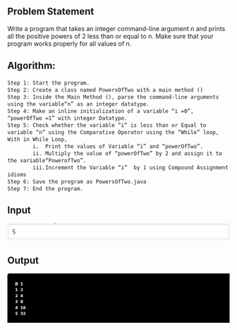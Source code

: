 ## Problem Statement

Write a program that takes an integer command-line argument n and prints all the positive powers of 2 less than or equal to n. Make sure that your program works properly for all values of n.


## Algorithm:

    Step 1:	Start the program.
	Step 2: Create a class named PowersOfTwo with a main method ()
    Step 3: Inside the Main Method (), parse the command-line arguments using the variable“n” as an integer datatype.
    Step 4: Make an inline initialization of a variable “i =0”, “powerOfTwo =1” with integer Datatype.
    Step 5: Check whether the variable “i” is less than or Equal to variable “n” using the Comparative Operator using the “While” loop, With in While Loop,
            i.	Print the values of Variable “i” and “powerOfTwo”. 
            ii.	Multiply the value of “powerOfTwo” by 2 and assign it to the variable“PowerofTwo”.
            iii.Increment the Variable “i” 	by 1 using Compound Assignment idioms
    Step 6: Save the program as PowersOfTwo.java
	Step 7: End the program.


## Input

![Alt text](image-21.png)

## Output

![Alt text](image-22.png)
